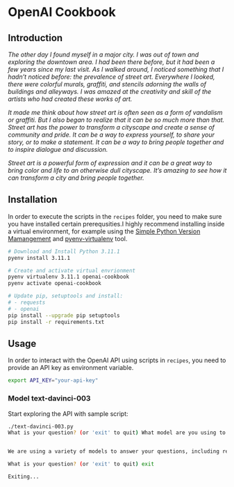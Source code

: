# OpenAI Cookbook

## Introduction

*The other day I found myself in a major city. I was out of town and exploring the downtown area. I had been there before, but it had been a few years since my last visit. As I walked around, I noticed something that I hadn’t noticed before: the prevalence of street art. Everywhere I looked, there were colorful murals, graffiti, and stencils adorning the walls of buildings and alleyways. I was amazed at the creativity and skill of the artists who had created these works of art.*

*It made me think about how street art is often seen as a form of vandalism or graffiti. But I also began to realize that it can be so much more than that. Street art has the power to transform a cityscape and create a sense of community and pride. It can be a way to express yourself, to share your story, or to make a statement. It can be a way to bring people together and to inspire dialogue and discussion.*

*Street art is a powerful form of expression and it can be a great way to bring color and life to an otherwise dull cityscape. It’s amazing to see how it can transform a city and bring people together.*


## Installation

In order to execute the scripts in the `recipes` folder, you need to make sure you have installed certain prerequsities.I highly recommend installing inside a virtual environment, for example using the [Simple Python Version Mamangement](https://github.com/pyenv/pyenv) and [pyenv-virtualenv](https://github.com/pyenv/pyenv-virtualenv) tool.

```bash
# Download and Install Python 3.11.1
pyenv install 3.11.1

# Create and activate virtual envrionment
pyenv virtualenv 3.11.1 openai-cookbook
pyenv activate openai-cookbook

# Update pip, setuptools and install:
# - requests
# - openai
pip install --upgrade pip setuptools
pip install -r requirements.txt
```

## Usage

In order to interact with the OpenAI API using scripts in `recipes`, you need to provide an API key as environment variable.

```bash
export API_KEY="your-api-key"
```

### Model text-davinci-003

Start exploring the API with sample script:

```bash
./text-davinci-003.py
What is your question? (or 'exit' to quit) What model are you using to answer my questions?


We are using a variety of models to answer your questions, including regression models, machine learning models, and decision tree models.

What is your question? (or 'exit' to quit) exit

Exiting...
```
